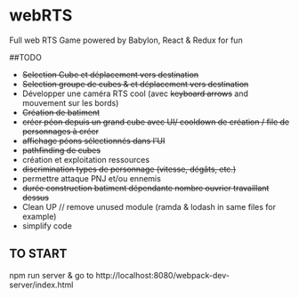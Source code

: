 # webRTS

Full web RTS Game powered by Babylon, React & Redux for fun

##TODO
* ~~Selection Cube et déplacement vers destination~~
* ~~Selection groupe de cubes & et déplacement vers destination~~
* Développer une caméra RTS cool (avec ~~keyboard arrows~~ and mouvement sur les bords)
* ~~Création de batiment~~
* ~~créer péon depuis un grand cube avec UI/ cooldown de création / file de personnages à créer~~
* ~~affichage péons sélectionnés dans l'UI~~
* ~~pathfinding de cubes~~
* création et exploitation ressources
* ~~discrimination types de personnage (vitesse, dégâts, etc.)~~
* permettre attaque PNJ et/ou ennemis
* ~~durée construction batiment dépendante nombre ouvrier travaillant dessus~~
* Clean UP // remove unused module (ramda & lodash in same files for example)
* simplify code

## TO START
npm run server & go to http://localhost:8080/webpack-dev-server/index.html